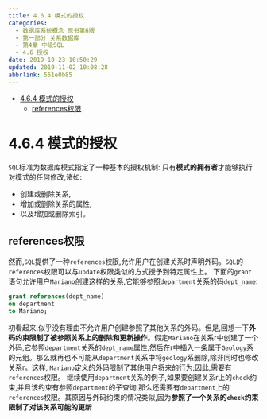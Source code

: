 ```yaml
---
title: 4.6.4 模式的授权
categories: 
  - 数据库系统概念 原书第6版
  - 第一部分 关系数据库
  - 第4章 中级SQL
  - 4.6 授权
date: 2019-10-23 10:50:29
updated: 2019-11-02 10:08:28
abbrlink: 551e0b85
---
```

- [4.6.4 模式的授权](/ReadingNotes/551e0b85/#4-6-4-模式的授权)
    - [references权限](/ReadingNotes/551e0b85/#references权限)

<!--more-->
<script src="https://cdn.bootcss.com/jquery/3.4.0/jquery.slim.min.js"></script>
<script>$(document).ready(function () {$(".post-body > ul:nth-child(1)").hide();});</script>

<!--end-->
<!--SSTStart-->
# 4.6.4 模式的授权 #
`SQL`标准为数据库模式指定了一种基本的授权机制:
只有**模式的拥有者**才能够执行对模式的任何修改,诸如:
- 创建或删除关系,
- 增加或删除关系的属性,
- 以及增加或删除索引。

## references权限 ##
然而,`SQL`提供了一种`references`权限,允许用户在创建关系时声明外码。`SQL`的`references`权限可以与`update`权限类似的方式授予到特定属性上。
下面的`grant`语句允许用户`Mariano`创建这样的关系,它能够参照`department`关系的码`dept_name`:
```sql
grant references(dept_name)
on department
to Mariano;
```
初看起来,似乎没有理由不允许用户创建参照了其他关系的外码。但是,回想一下**外码约束限制了被参照关系上的删除和更新操作**。假定`Mariano`在关系r中创建了一个外码,它参照`department`关系的`dept_name`属性,然后在r中插入一条属于`Geology`系的元组。那么就再也不可能从`department`关系中将`geology`系删除,除非同时也修改关系r。这样, `Mariano`定义的外码限制了其他用户将来的行为;因此,需要有`references`权限。
继续使用`department`关系的例子,如果要创建关系r上的`check`约束,并且该约束有参照`department`的子查询,那么还需要有`department`上的`references`权限。其原因与外码约束的情况类似,因为**参照了一个关系的`check`约束限制了对该关系可能的更新**
<!--SSTStop-->

